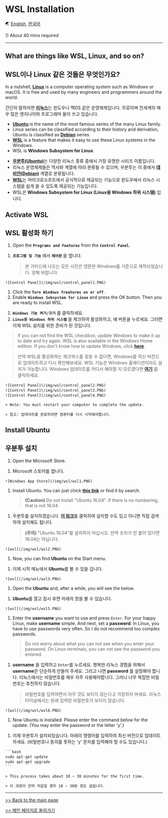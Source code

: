 <!---------------------------->
<!-- multilangual suffix: en, kr  -->
<!-- no suffix: en -->
<!---------------------------->

<!-- [common] -->
# WSL Installation

🌏 [English](WSL.md), [한국어](WSL.kr.md)

⏰ About 40 mins required

---

<!-- [[ multilangual toc: no-emoji level=2~3 ]] -->

<!-- [en] -->
## What are things like WSL, Linux, and so on?
<!-- [kr] -->
## WSL이나 Linux 같은 것들은 무엇인가요?
<!-- [common] -->

<!-- [en] -->
In a nutshell, [**Linux**](https://en.wikipedia.org/wiki/Linux) is a computer operating system such as Windows or macOS. It is free and used by many engineers and programmers around the world.
<!-- [kr] -->
간단히 말하자면 [**리눅스**](https://en.wikipedia.org/wiki/Linux)는 윈도우나 맥OS 같은 운영체제입니다. 무료이며 전세계의 매우 많은 엔지니어와 프로그래머 들이 쓰고 있습니다.
<!-- [common] -->

<!-- [en] -->
- [**Ubuntu**](https://en.wikipedia.org/wiki/Ubuntu) is the name of the most famous series of the many Linux family.
- Linux series can be classified according to their history and derivation, Ubuntu is classified as [**Debian**](https://en.wikipedia.org/wiki/Debian) series.
- [**WSL**](https://docs.microsoft.com/en-us/windows/wsl/about) is a feature that makes it easy to use these Linux systems in the Windows.
- WSL is **Windows Subsystem for Linux**.
<!-- [kr] -->
- [**우분투(Ubuntu)**](https://en.wikipedia.org/wiki/Ubuntu)는 다양한 리눅스 종류 중에서 가장 유명한 시리즈 이름입니다.
- 리눅스 운영체제들은 역사와 계열에 따라 분류될 수 있으며, 우분투는 이 중에서 [**데비안(Debian)**](https://en.wikipedia.org/wiki/Debian) 계열로 분류됩니다.
- [**WSL**](https://docs.microsoft.com/en-us/windows/wsl/about)는 마이크로소프트에서 공식적으로 제공되는 기능으로 윈도우에서 리눅스 시스템을 쉽게 쓸 수 있도록 제공되는 기능입니다.
- WSL은 **Windows Subsystem for Linux (Linux용 Windows 하위 시스템)** 입니다.
<!-- [common] -->

<!-- [en] -->
## Activate WSL
<!-- [kr] -->
## WSL 활성화 하기
<!-- [common] -->

<!-- [en] -->
1. Open the **`Programs and Features`** from the **`Control Panel`**.
<!-- [kr] -->
1. **`프로그램 및 기능`** 에서 **`제어판`** 을 엽니다.

    > 본 가이드에 나오는 모든 사진은 영문판 Windows를 기준으로 제작되었습니다. 양해 바랍니다.
<!-- [common] -->

    ![Control Panel](/img/wsl/control_panel1.PNG)

<!-- [en] -->
1. Click the **`Turn Windows freatures on or off`**.
2. Enable **`Windows Subsystem for Linux`** and press the OK button. Then you are ready to install WSL.
<!-- [kr] -->
1. **`Windows 기능 켜기/끄기`** 를 클릭하세요.
2. **`Linux용 Windows 하위 시스템`** 을 체크하여 활성화하고, 예 버튼을 누르세요. 그러면 이제 WSL 설치를 위한 준비가 된 것입니다.
<!-- [common] -->

<!-- [en] -->
   > If you can not find the WSL checkbox, update Windows to make it up to date and try again. WSL is also available in the Windows Home edition. If you don't know how to update Windows, click [**here**](https://support.microsoft.com/en-us/help/4027667/windows-10-update).
<!-- [kr] -->
   > 만약 WSL을 활성화하는 체크박스를 찾을 수 없다면, Windows를 최신 버전으로 업데이트하고 다시 확인해보세요. WSL 기능은 Windows 홈에디션이라도 설치가 가능합니다. Windows 업데이트를 어디서 해야할 지 모르겠다면 [**여기**](https://support.microsoft.com/en-us/help/4027667/windows-10-update) 를 클릭하세요.
<!-- [common] -->

    ![Control Panel](/img/wsl/control_panel2.PNG)
    ![Control Panel](/img/wsl/control_panel3.PNG)
    ![Control Panel](/img/wsl/control_panel4.PNG)

<!-- [en] -->
    > Note: You must restart your computer to complete the update.
<!-- [kr] -->
    > 참고: 업데이트를 완료하려면 컴퓨터를 다시 시작해야합니다.
<!-- [common] -->

<!-- [en] -->
## Install Ubuntu
<!-- [kr] -->
## 우분투 설치
<!-- [common] -->

<!-- [en] -->
1. Open the Microsoft Store.
<!-- [kr] -->
1. Microsoft 스토어를 엽니다.
<!-- [common] -->

    ![Windows App Store](/img/wsl/wsl1.PNG)

<!-- [en] -->
1. Install Ubuntu. You can just chick [**this link**](https://www.microsoft.com/en-us/p/ubuntu/9nblggh4msv6?activetab=pivot%3Aoverviewtab) or find it by search.

    > **(Caution)** Do not install "Ubuntu 16.04". If there is no numbering, that is not 16.04.
<!-- [kr] -->
1. 우분투를 설치하겠습니다. [**이 링크**](https://www.microsoft.com/en-us/p/ubuntu/9nblggh4msv6?activetab=pivot%3Aoverviewtab)를 클릭하여 설치할 수도 있고 아니면 직접 검색하여 설치해도 됩니다.

    > **(주의)** "Ubuntu 16.04"를 설치하지 마십시오. 만약 숫자가 안 붙어 있다면 16.04는 아닙니다.
<!-- [common] -->

    ![wsl](/img/wsl/wsl2.PNG)

<!-- [en] -->
1. Now, you can find **Ubuntu** on the Start menu.
<!-- [kr] -->
1. 이제 시작 메뉴에서 **Ubuntu**를 볼 수 있을 겁니다.
<!-- [common] -->

    ![wsl](/img/wsl/wsl3.PNG)

<!-- [en] -->
1. Open the **Ubuntu** and, after a while, you will see the below.
<!-- [kr] -->
1. **Ubuntu**를 열고 잠시 후면 아래의 창을 볼 수 있습니다.
<!-- [common] -->

    ![wsl](/img/wsl/wsl5.PNG)

<!-- [en] -->
1. Enter the **username** you want to use and press `Enter`. For your happy Linux, make **username** simple. And next, set a **password**. In Linux, you have to use passwords very often. So I do not recommend too complex passwords.

   > Do not worry about what you can not see when you enter your password. On Linux terminals, you can not see the password you entered.
<!-- [kr] -->
1. **username** 을 입력하고 `Enter`를 누르세요. 행복한 리눅스 경험을 위해서 **username**은 단순하게 만들어 주세요. 그리고 나면 **password** 를 설정해야 합니다. 리눅스에서는 비밀번호를 매우 자주 사용해야합니다. 그러니 너무 복잡한 비밀번호는 추천하지 않습니다.

    > 비밀번호를 입력하면서 아무 것도 보이지 않는다고 걱정하지 마세요. 리눅스 터미널에서는 원래 입력된 비밀번호가 보이지 않습니다.
<!-- [common] -->

    ![wsl](/img/wsl/wsl6.PNG)

<!-- [en] -->
1. Now Ubuntu is installed. Please enter the command below for the update. (You may enter the password or the letter 'y'.)
<!-- [kr] -->
1. 이제 우분투가 설치되었습니다. 아래의 명령어를 입력하여 최신 버전으로 업데이트 하세요. (비밀번호나 동의를 뜻하는 'y' 문자를 입력해야 할 수도 있습니다.)
<!-- [common] -->

    ```bash
    sudo apt-get update
    sudo apt-get upgrade
    ```

<!-- [en] -->
    > This process takes about 10 ~ 30 minutes for the first time.
<!-- [kr] -->
    > 이 과정이 만약 처음일 경우 10 ~ 30분 정도 걸립니다.
<!-- [common] -->

---
<!-- [en] -->
[>> Back to the main page](/README.md)
<!-- [kr] -->
[>> 메인 페이지로 돌아가기](/README.md)
<!-- [common] -->
